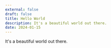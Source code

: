 ```yaml
---
external: false
draft: false
title: Hello World
description: It's a beautiful world out there.
date: 2024-01-15
---
```


It's a beautiful world out there.
